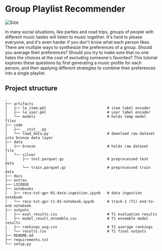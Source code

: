 # Group Playlist Recommender
![Size](https://github-size-badge.herokuapp.com/sparsh-ai/reco-tut-gpr.svg)

In many social situations, like parties and road trips, groups of people with different music tastes will listen to music together. It's hard to please everyone, and it's even harder if you don't know what each person likes. There are multiple ways to synthesize the preferences of a group. Should you average their preferences? Should you try to make sure that no one hates the choices at the cost of excluding someone's favorites? This tutorial explores these questions by first generating a music profile for each person, and then applying different strategies to combine their preferences into a single playlist.

## Project structure
```
.
├── artifacts                         
│   ├── le_item.pkl                            # item label encoder
│   ├── le_user.pkl                            # user label encoder
│   └── models                                 # holds temp model files
├── code
│   ├── __init__.py
│   └── load_data.py                           # download raw dataset into bronze data layer
├── data
│   ├── bronze                                 # holds raw dataset file
│   └── silver
│       ├── test.parquet.gz                    # preprocessed test data
│       └── train.parquet.gz                   # preprocessed train data
├── docs                                
├── extras
├── LICENSE
├── notebooks
│   ├── reco-tut-gpr-01-data-ingestion.ipynb   # data ingestion notebook
│   └── reco-tut-gpr-t1-02-notebook.ipynb      # track-1 (T1) end-to-end notebook
├── outputs
│   ├── eval_results.csv                       # T1 evaluation results
│   ├── model_result_ensemble.csv              # T1 ensemble model results
│   ├── rankings_avg.csv                       # T1 average rankings
│   └── results.csv                            # T1 final outputs
├── README.md
├── requirements.txt
└── setup.py
```